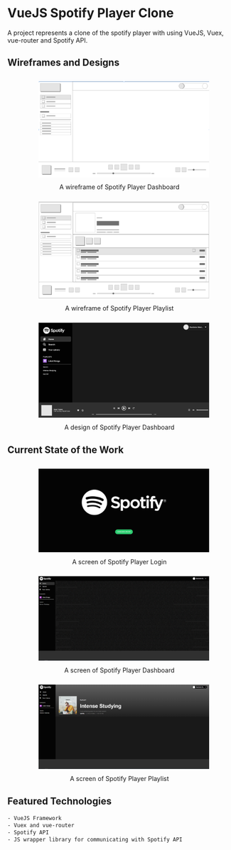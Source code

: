 # VueJS Spotify Player Clone

A project represents a clone of the spotify player with using VueJS, Vuex, vue-router and Spotify API.

## Wireframes and Designs

<div align="center" style="margin:20px;">
	<figure>
		<img style="padding:10px" width="400" src="./md_images/wireframe_dashboard.png" />
		<figcaption">A wireframe of Spotify Player Dashboard</figcaption>
	</figure>
	<figure>
		<img style="padding:10px" width="400" src="./md_images/wireframe_playlist.png" />
		<figcaption>A wireframe of Spotify Player Playlist</figcaption>
	</figure>
	<figure>
		<img style="padding:10px" width="400" src="./md_images/design_dashboard.png" />
		<figcaption>A design of Spotify Player Dashboard</figcaption>
	</figure>
</div>

## Current State of the Work

<div align="center" style="margin:20px;">
	<figure>
		<img style="padding:10px" width="400" src="./md_images/login_screen.png" />
		<figcaption">A screen of Spotify Player Login</figcaption>
	</figure>
	<figure>
		<img style="padding:10px" width="400" src="./md_images/dashboard_screen.png" />
		<figcaption>A screen of Spotify Player Dashboard</figcaption>
	</figure>
	<figure>
		<img style="padding:10px" width="400" src="./md_images/playlist_screen.png" />
		<figcaption>A screen of Spotify Player Playlist</figcaption>
	</figure>
</div>

## Featured Technologies
```
- VueJS Framework
- Vuex and vue-router
- Spotify API
- JS wrapper library for communicating with Spotify API
```
